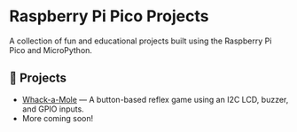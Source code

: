 # Raspberry Pi Pico Projects

A collection of fun and educational projects built using the Raspberry Pi Pico and MicroPython.

## 📁 Projects

- [Whack-a-Mole](./Whack-a-mole) — A button-based reflex game using an I2C LCD, buzzer, and GPIO inputs.
- More coming soon!
